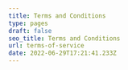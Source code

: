 ```yaml
---
title: Terms and Conditions
type: pages
draft: false
seo_title: Terms and Conditions
url: terms-of-service
date: 2022-06-29T17:21:41.233Z
---
```

